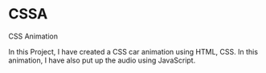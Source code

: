 # CSSA
CSS Animation

In this Project, I have created a CSS car animation using HTML, CSS. In this animation, I have also put up the audio using JavaScript.
